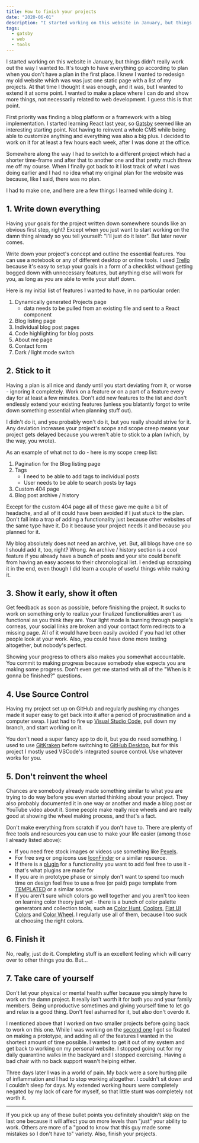 ```yaml
---
title: How to finish your projects
date: "2020-06-01"
description: "I started working on this website in January, but things didn't really work out the way I wanted to. It's tough to have everything go according to plan when you don't have a plan in the first place. I knew I wanted to redesign my old website which was was just one static page with a list of my projects. At the time I made it that was enough, but I wanted to extend it at some point to be a place where I can do and show more things, not necessarily related to web development. I guess this is that point."
tags:
  - gatsby
  - web
  - tools
---
```


I started working on this website in January, but things didn't really work out the way I wanted to. It's tough to have everything go according to plan when you don't have a plan in the first place. I knew I wanted to redesign my old website which was was just one static page with a list of my projects. At that time I thought it was enough, and it was, but I wanted to extend it at some point. I wanted to make a place where I can do and show more things, not necessarily related to web development. I guess this is that point.

First priority was finding a blog platform or a framework with a blog implementation. I started learning React last year, so [Gatsby](https://www.gatsbyjs.org/) seemed like an interesting starting point. Not having to reinvent a whole CMS while being able to customize anything and everything was also a big plus. I decided to work on it for at least a few hours each week, after I was done at the office.

Somewhere along the way I had to switch to a different project which had a shorter time-frame and after that to another one and that pretty much threw me off my course. When I finally got back to it I lost track of what I was doing earlier and I had no idea what my original plan for the website was because, like I said, there was no plan.

I had to make one, and here are a few things I learned while doing it.

## 1. Write down everything

Having your goals for the project written down somewhere sounds like an obvious first step, right? Except when you just want to start working on the damn thing already so you tell yourself: "I'll just do it later". But later never comes.

Write down your project's concept and outline the essential features. You can use a notebook or any of different desktop or online tools. I used [Trello](https://trello.com/) because it's easy to setup your goals in a form of a checklist without getting bogged down with unnecessary features, but anything else will work for you, as long as you are able to write your stuff down.

Here is my initial list of features I wanted to have, in no particular order:

1. Dynamically generated Projects page
   - data needs to be pulled from an existing file and sent to a React component
2. Blog listing page
3. Individual blog post pages
4. Code highlighting for blog posts
5. About me page
6. Contact form
7. Dark / light mode switch

## 2. Stick to it

Having a plan is all nice and dandy until you start deviating from it, or worse - ignoring it completely. Work on a feature or on a part of a feature every day for at least a few minutes. Don't add new features to the list and don't endlessly extend your existing features (unless you blatantly forgot to write down something essential when planning stuff out).

I didn't do it, and you probably won't do it, but you really should strive for it. Any deviation increases your project's scope and scope creep means your project gets delayed because you weren't able to stick to a plan (which, by the way, you wrote).

As an example of what not to do - here is my scope creep list:

1. Pagination for the Blog listing page
2. Tags
   - I need to be able to add tags to individual posts
   - User needs to be able to search posts by tags
3. Custom 404 page
4. Blog post archive / history

Except for the custom 404 page all of these gave me quite a bit of headache, and all of it could have been avoided if I just stuck to the plan. Don't fall into a trap of adding a functionality just because other websites of the same type have it. Do it because your project needs it and because you planned for it.

My blog absolutely does not need an archive, yet. But, all blogs have one so I should add it, too, right? Wrong. An archive / history section is a cool feature if you already have a bunch of posts and your site could benefit from having an easy access to their chronological list. I ended up scrapping it in the end, even though I did learn a couple of useful things while making it.

## 3. Show it early, show it often

Get feedback as soon as possible, before finishing the project. It sucks to work on something only to realize your finalized functionalities aren't as functional as you think they are. Your light mode is burning through people's corneas, your social links are broken and your contact form redirects to a missing page. All of it would have been easily avoided if you had let other people look at your work. Also, you could have done more testing altogether, but nobody's perfect.

Showing your progress to others also makes you somewhat accountable. You commit to making progress because somebody else expects you are making some progress. Don't even get me started with all of the "When is it gonna be finished?" questions.

## 4. Use Source Control

Having my project set up on GitHub and regularly pushing my changes made it super easy to get back into it after a period of procrastination and a computer swap. I just had to fire up [Visual Studio Code](https://code.visualstudio.com/), pull down my branch, and start working on it.

You don't need a super fancy app to do it, but you do need something. I used to use [GitKraken](https://www.gitkraken.com/) before switching to [GitHub Desktop](https://desktop.github.com/), but for this project I mostly used VSCode's integrated source control. Use whatever works for you.

## 5. Don't reinvent the wheel

Chances are somebody already made something similar to what you are trying to do way before you even started thinking about your project. They also probably documented it in one way or another and made a blog post or YouTube video about it. Some people make really nice wheels and are really good at showing the wheel making process, and that's a fact.

Don't make everything from scratch if you don't have to. There are plenty of free tools and resources you can use to make your life easier (among those I already listed above):

- If you need free stock images or videos use something like [Pexels](https://www.pexels.com/).
- For free svg or png icons use [IconFinder](https://www.iconfinder.com/) or a similar resource.
- If there is a [plugin](https://www.npmjs.com/) for a functionality you want to add feel free to use it - that's what plugins are made for
- If you are in prototype phase or simply don't want to spend too much time on design feel free to use a free (or paid) page template from [TEMPLATED](https://templated.co/) or a similar source.
- If you aren't sure which colors go well together and you aren't too keen on learning color theory just yet - there is a bunch of color palette generators and collection tools, such as [Color Hunt](https://colorhunt.co/), [Coolors](https://coolors.co/), [Flat UI Colors](https://flatuicolors.com/) and [Color Wheel](https://color.adobe.com/create/color-wheel). I regularly use all of them, because I too suck at choosing the right colors.

## 6. Finish it

No, really, just do it. Completing stuff is an excellent feeling which will carry over to other things you do. But...

## 7. Take care of yourself

Don't let your physical or mental health suffer because you simply have to work on the damn project. It really isn't worth it for both you and your family members. Being unproductive sometimes and giving yourself time to let go and relax is a good thing. Don't feel ashamed for it, but also don't overdo it.

I mentioned above that I worked on two smaller projects before going back to work on this one. While I was working on the [second one](https://aleksandarpopovic.com/covid19/) I got so fixated on making a prototype, and adding all of the features I wanted in the shortest amount of time possible. I wanted to get it out of my system and get back to working on my personal website. I stopped going out for my daily quarantine walks in the backyard and I stopped exercising. Having a bad chair with no back support wasn't helping either.

Three days later I was in a world of pain. My back were a sore hurting pile of inflammation and I had to stop working altogether. I couldn't sit down and I couldn't sleep for days. My extended working hours were completely negated by my lack of care for myself, so that little stunt was completely not worth it.

---

If you pick up any of these bullet points you definitely shouldn't skip on the last one because it will affect you on more levels than "just" your ability to work. Others are more of a "good to know that this guy made some mistakes so I don't have to" variety. Also, finish your projects.

